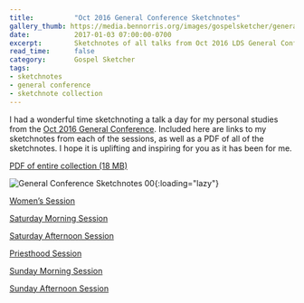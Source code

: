```yaml
---
title:          "Oct 2016 General Conference Sketchnotes"
gallery_thumb: https://media.bennorris.org/images/gospelsketcher/general-conference/oct-2016/oct-2016-general-conference-sketchnote-00.jpg
date:           2017-01-03 07:00:00-0700
excerpt:        Sketchnotes of all talks from Oct 2016 LDS General Conference
read_time:      false
category:       Gospel Sketcher
tags:
- sketchnotes
- general conference
- sketchnote collection
---
```



I had a wonderful time sketchnoting a talk a day for my personal studies from the [Oct 2016 General Conference](https://www.lds.org/church/events/october-2016-general-conference). Included here are links to my sketchnotes from each of the sessions, as well as a PDF of all of the sketchnotes. I hope it is uplifting and inspiring for you as it has been for me.

[PDF of entire collection (18 MB)](https://media.bennorris.org/images/gospelsketcher/general-conference/oct-2016/october-2016-general-conference-sketchnotes.pdf)

![General Conference Sketchnotes 00](https://media.bennorris.org/images/gospelsketcher/general-conference/oct-2016/oct-2016-general-conference-sketchnote-00.jpg){:loading="lazy"}

[Women’s Session](https://bennorris.org/2017/01/01/oct-2016-general-conference-womens-session-sketchnotes)

[Saturday Morning Session](https://bennorris.org/2016/11/28/oct-2016-general-conference-saturday-morning-session-sketchnotes)

[Saturday Afternoon Session](https://bennorris.org/2016/12/05/oct-2016-general-conference-saturday-afternoon-session-sketchnotes)

[Priesthood Session](https://bennorris.org/2016/12/10/oct-2016-general-conference-priesthood-session-sketchnotes)

[Sunday Morning Session](https://bennorris.org/2016/12/19/oct-2016-general-conference-sunday-morning-session-sketchnotes)

[Sunday Afternoon Session](https://bennorris.org/2016/12/27/oct-2016-general-conference-sunday-afternoon-session-sketchnotes)
